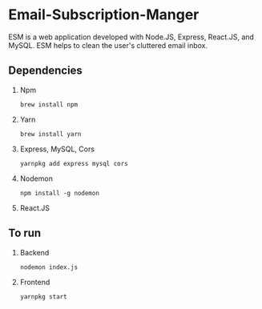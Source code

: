 # Email-Subscription-Manger
ESM is a web application developed with Node.JS, Express, React.JS, and MySQL. ESM helps to clean the user's cluttered email inbox. 



## Dependencies 

1. Npm

    `brew install npm`

2. Yarn 

   `brew install yarn`

3. Express, MySQL, Cors 

   `yarnpkg add express mysql cors`

4. Nodemon

   `npm install -g nodemon`

5. React.JS

## To run 

1. Backend

   `nodemon index.js`

2. Frontend

   `yarnpkg start`